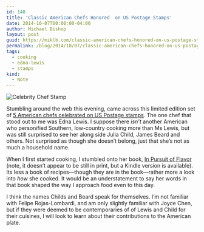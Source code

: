```yaml
---
id: 148
title: 'Classic American Chefs Honored  on US Postage Stamps'
date: 2014-10-07T00:00:00-04:00
author: Michael Bishop
layout: post
guid: https://miklb.com/classic-american-chefs-honored-on-us-postage-stamps
permalink: /blog/2014/10/07/classic-american-chefs-honored-on-us-postage-stamps/
tags:
  - cooking
  - edna-lewis
  - stamps
kind:
  - Note
---
```

<p><img src="http://cdn.miklb.com/images/celebrity_chefs_stamps.png" alt="Celebrity Chef Stamp" /></p>

<p>Stumbling around the web this evening, came across this limited edition set of <a href="https://store.usps.com/store/browse/uspsProductDetailMultiSkuDropDown.jsp?categoryNav=false&navAction=push&navCount=0&productId=S_472304&categoryId=buy-stamps">5 American chefs celebrated on US Postage stamps</a>. The one chef that stood out to me was Edna Lewis. I suppose there <em>isn’t</em> another American who personified Southern, low-country cooking more than Ms Lewis, but was still surprised to see her along side Julia Child, James Beard and others. Not surprised as though she doesn’t belong, just that she’s not as much a household name.</p>

<p>When I first started cooking, I stumbled onto her book, <a href="http://www.amazon.com/gp/product/B00B0LP5I0/ref=as_li_tl?ie=UTF8&camp=1789&creative=390957&creativeASIN=B00B0LP5I0&linkCode=as2&tag=miklb-20&linkId=FLKS4ZL23UX56HNY">In Pursuit of Flavor</a><img src="http://ir-na.amazon-adsystem.com/e/ir?t=miklb-20&l=as2&o=1&a=B00B0LP5I0" width="1" height="1" border="0" alt="" style="border:none !important; margin:0px !important;" />(note, it doesn’t appear to be still in print, but a Kindle version is available). Its less a book of recipes—though they are in the book—rather more a look into <em>how</em> she cooked. It would be an understatement to say her words in that book shaped the way I approach food even to this day.</p>

<p>I think the names Childs and Beard speak for themselves. I’m not familiar with Felipe Rojas-Lombardi, and am only slightly familiar with Joyce Chen, but if they were deemed to be contemporaries of of Lewis and Child for their cuisines, I will look to learn about their contributions to the American plate.</p>